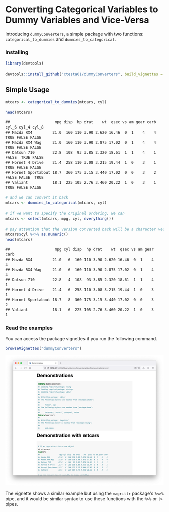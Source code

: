 # Converting Categorical Variables to Dummy Variables and Vice-Versa

Introducing `dummyConverters`, a simple package with two functions: 
`categorical_to_dummies` and `dummies_to_categorical`.

### Installing 

```r
library(devtools)

devtools::install_github("ctesta01/dummyConverters", build_vignettes = TRUE)
```

## Simple Usage

```r
mtcars <- categorical_to_dummies(mtcars, cyl)

head(mtcars)
```

```
##                    mpg disp  hp drat    wt  qsec vs am gear carb cyl_6 cyl_4 cyl_8
## Mazda RX4         21.0  160 110 3.90 2.620 16.46  0  1    4    4  TRUE FALSE FALSE
## Mazda RX4 Wag     21.0  160 110 3.90 2.875 17.02  0  1    4    4  TRUE FALSE FALSE
## Datsun 710        22.8  108  93 3.85 2.320 18.61  1  1    4    1 FALSE  TRUE FALSE
## Hornet 4 Drive    21.4  258 110 3.08 3.215 19.44  1  0    3    1  TRUE FALSE FALSE
## Hornet Sportabout 18.7  360 175 3.15 3.440 17.02  0  0    3    2 FALSE FALSE  TRUE
## Valiant           18.1  225 105 2.76 3.460 20.22  1  0    3    1  TRUE FALSE FALSE
```

```r
# and we can convert it back 
mtcars <- dummies_to_categorical(mtcars, cyl) 

# if we want to specify the original ordering, we can
mtcars <- select(mtcars, mpg, cyl, everything())

# pay attention that the version converted back will be a character vector
mtcars$cyl %<>% as.numeric()
head(mtcars)
```


```
##                    mpg cyl disp  hp drat    wt  qsec vs am gear carb
## Mazda RX4         21.0   6  160 110 3.90 2.620 16.46  0  1    4    4
## Mazda RX4 Wag     21.0   6  160 110 3.90 2.875 17.02  0  1    4    4
## Datsun 710        22.8   4  108  93 3.85 2.320 18.61  1  1    4    1
## Hornet 4 Drive    21.4   6  258 110 3.08 3.215 19.44  1  0    3    1
## Hornet Sportabout 18.7   8  360 175 3.15 3.440 17.02  0  0    3    2
## Valiant           18.1   6  225 105 2.76 3.460 20.22  1  0    3    1
```


### Read the examples 

You can access the package vignettes if you run the following command.

```r
browseVignettes("dummyConverters")
```

![vignette screenshot](img/demonstrations.png)

The vignette shows a similar example but using the `magrittr` package's
`%<>%` pipe, and it would be similar syntax to use these functions with the
`%>%` or `|>` pipes.


